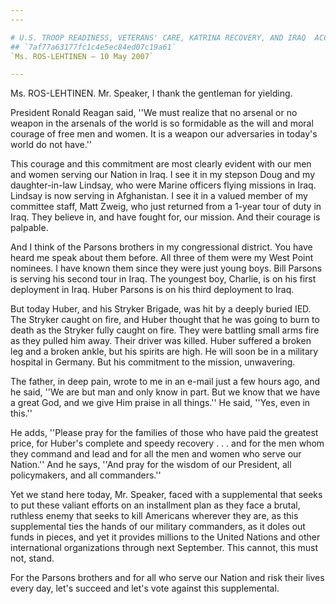 ```yaml
---
---

# U.S. TROOP READINESS, VETERANS' CARE, KATRINA RECOVERY, AND IRAQ  ACCOUNTABILITY APPROPRIATIONS ACT, 2007
## `7af77a63177fc1c4e5ec84ed07c19a61`
`Ms. ROS-LEHTINEN — 10 May 2007`

---
```



Ms. ROS-LEHTINEN. Mr. Speaker, I thank the gentleman for yielding.

President Ronald Reagan said, ''We must realize that no arsenal or no 
weapon in the arsenals of the world is so formidable as the will and 
moral courage of free men and women. It is a weapon our adversaries in 
today's world do not have.''

This courage and this commitment are most clearly evident with our 
men and women serving our Nation in Iraq. I see it in my stepson Doug 
and my daughter-in-law Lindsay, who were Marine officers flying 
missions in Iraq. Lindsay is now serving in Afghanistan. I see it in a 
valued member of my committee staff, Matt Zweig, who just returned from 
a 1-year tour of duty in Iraq. They believe in, and have fought for, 
our mission. And their courage is palpable.

And I think of the Parsons brothers in my congressional district. You 
have heard me speak about them before. All three of them were my West 
Point nominees. I have known them since they were just young boys. Bill 
Parsons is serving his second tour in Iraq. The youngest boy, Charlie, 
is on his first deployment in Iraq. Huber Parsons is on his third 
deployment to Iraq.

But today Huber, and his Stryker Brigade, was hit by a deeply buried 
IED. The Stryker caught on fire, and Huber thought that he was going to 
burn to death as the Stryker fully caught on fire. They were battling 
small arms fire as they pulled him away. Their driver was killed. Huber 
suffered a broken leg and a broken ankle, but his spirits are high. He 
will soon be in a military hospital in Germany. But his commitment to 
the mission, unwavering.

The father, in deep pain, wrote to me in an e-mail just a few hours 
ago, and he said, ''We are but man and only know in part. But we know 
that we have a great God, and we give Him praise in all things.'' He 
said, ''Yes, even in this.''

He adds, ''Please pray for the families of those who have paid the 
greatest price, for Huber's complete and speedy recovery . . . and for 
the men whom they command and lead and for all the men and women who 
serve our Nation.'' And he says, ''And pray for the wisdom of our 
President, all policymakers, and all commanders.''

Yet we stand here today, Mr. Speaker, faced with a supplemental that 
seeks to put these valiant efforts on an installment plan as they face 
a brutal, ruthless enemy that seeks to kill Americans wherever they 
are, as this supplemental ties the hands of our military commanders, as 
it doles out funds in pieces, and yet it provides millions to the 
United Nations and other international organizations through next 
September. This cannot, this must not, stand.

For the Parsons brothers and for all who serve our Nation and risk 
their lives every day, let's succeed and let's vote against this 
supplemental.